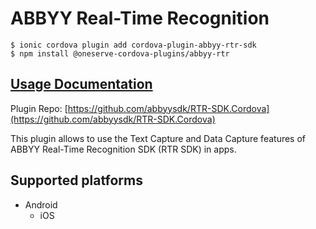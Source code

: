 # ABBYY Real-Time Recognition

```text
$ ionic cordova plugin add cordova-plugin-abbyy-rtr-sdk
$ npm install @oneserve-cordova-plugins/abbyy-rtr
```

## [Usage Documentation](https://oneserve.gitbook.io/oneserve-cordova-plugins/plugins/abbyy-rtr/)

Plugin Repo: [https://github.com/abbyysdk/RTR-SDK.Cordova](https://github.com/abbyysdk/RTR-SDK.Cordova)

This plugin allows to use the Text Capture and Data Capture features of ABBYY Real-Time Recognition SDK \(RTR SDK\) in apps.

## Supported platforms

* Android
  * iOS

